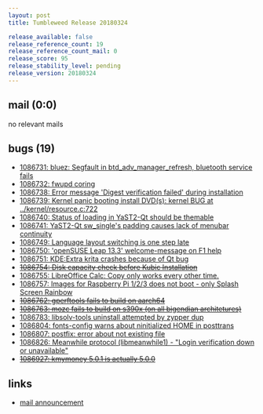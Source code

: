 ```yaml
---
layout: post
title: Tumbleweed Release 20180324

release_available: false
release_reference_count: 19
release_reference_count_mail: 0
release_score: 95
release_stability_level: pending
release_version: 20180324
---
```


## mail (0:0)

no relevant mails

## bugs (19)

<!--more-->

- [1086731: bluez: Segfault in btd_adv_manager_refresh, bluetooth service fails](https://bugzilla.opensuse.org/show_bug.cgi?id=1086731)
- [1086732: fwupd coring](https://bugzilla.opensuse.org/show_bug.cgi?id=1086732)
- [1086738: Error message 'Digest verification failed' during installation](https://bugzilla.opensuse.org/show_bug.cgi?id=1086738)
- [1086739: Kernel panic booting install DVD(s): kernel BUG at ../kernel/resource.c:722](https://bugzilla.opensuse.org/show_bug.cgi?id=1086739)
- [1086740: Status of loading in YaST2-Qt should be themable](https://bugzilla.opensuse.org/show_bug.cgi?id=1086740)
- [1086741: YaST2-Qt sw_single's padding causes lack of menubar continuity](https://bugzilla.opensuse.org/show_bug.cgi?id=1086741)
- [1086749: Language layout switching is one step late](https://bugzilla.opensuse.org/show_bug.cgi?id=1086749)
- [1086750: 'openSUSE Leap 13.3' welcome-message on F1 help](https://bugzilla.opensuse.org/show_bug.cgi?id=1086750)
- [1086751: KDE:Extra krita crashes because of Qt bug](https://bugzilla.opensuse.org/show_bug.cgi?id=1086751)
- ~~[1086754: Disk capacity check before Kubic Installation](https://bugzilla.opensuse.org/show_bug.cgi?id=1086754)~~
- [1086755: LibreOffice Calc: Copy only works every other time.](https://bugzilla.opensuse.org/show_bug.cgi?id=1086755)
- [1086757: Images for Raspberry Pi 1/2/3 does not boot - only Splash Screen Rainbow](https://bugzilla.opensuse.org/show_bug.cgi?id=1086757)
- ~~[1086762: gperftools fails to build on aarch64](https://bugzilla.opensuse.org/show_bug.cgi?id=1086762)~~
- ~~[1086763: mozc fails to build on s390x (on all bigendian architetures)](https://bugzilla.opensuse.org/show_bug.cgi?id=1086763)~~
- [1086783: libsolv-tools uninstall attempted by zypper dup](https://bugzilla.opensuse.org/show_bug.cgi?id=1086783)
- [1086804: fonts-config warns about ninitialized HOME in posttrans](https://bugzilla.opensuse.org/show_bug.cgi?id=1086804)
- [1086807: postfix: error about not existing file](https://bugzilla.opensuse.org/show_bug.cgi?id=1086807)
- [1086826: Meanwhile protocol  (libmeanwhile1) - "Login verification down or unavailable"](https://bugzilla.opensuse.org/show_bug.cgi?id=1086826)
- ~~[1086927: kmymoney 5.0.1 is actually 5.0.0](https://bugzilla.opensuse.org/show_bug.cgi?id=1086927)~~



## links

- [mail announcement](https://lists.opensuse.org/opensuse-factory/2018-03/msg00616.html)
